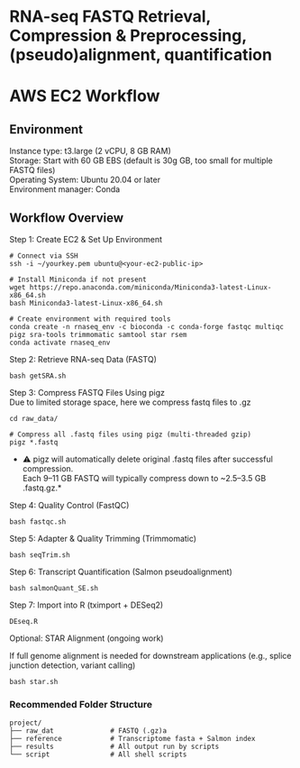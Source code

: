 # RNA-seq FASTQ Retrieval, Compression & Preprocessing, (pseudo)alignment, quantification
# AWS EC2 Workflow

## Environment
Instance type: t3.large (2 vCPU, 8 GB RAM)  
Storage: Start with 60 GB EBS (default is 30g GB, too small for multiple FASTQ files)  
Operating System: Ubuntu 20.04 or later  
Environment manager: Conda  

## Workflow Overview
Step 1: Create EC2 & Set Up Environment

```
# Connect via SSH
ssh -i ~/yourkey.pem ubuntu@<your-ec2-public-ip>

# Install Miniconda if not present
wget https://repo.anaconda.com/miniconda/Miniconda3-latest-Linux-x86_64.sh
bash Miniconda3-latest-Linux-x86_64.sh

# Create environment with required tools
conda create -n rnaseq_env -c bioconda -c conda-forge fastqc multiqc pigz sra-tools trimmomatic samtool star rsem
conda activate rnaseq_env

```

Step 2: Retrieve RNA-seq Data (FASTQ)

```
bash getSRA.sh
```

Step 3: Compress FASTQ Files Using pigz  
Due to limited storage space, here we compress fastq files to .gz

```
cd raw_data/

# Compress all .fastq files using pigz (multi-threaded gzip)
pigz *.fastq
```

* ⚠️ pigz will automatically delete original .fastq files after successful compression.  
Each 9–11 GB FASTQ will typically compress down to ~2.5–3.5 GB .fastq.gz.*  

Step 4: Quality Control (FastQC)

```
bash fastqc.sh

```

Step 5: Adapter & Quality Trimming (Trimmomatic)

```
bash seqTrim.sh
```

Step 6: Transcript Quantification (Salmon pseudoalignment)
```
bash salmonQuant_SE.sh
```

Step 7: Import into R (tximport + DESeq2)
```
DEseq.R
```

Optional: STAR Alignment (ongoing work)  

If full genome alignment is needed for downstream applications (e.g., splice junction detection, variant calling)

```
bash star.sh
```

### Recommended Folder Structure
```
project/
├── raw_dat              # FASTQ (.gz)a
├── reference            # Transcriptome fasta + Salmon index
├── results              # All output run by scripts
└── script               # All shell scripts
```




